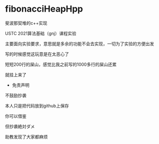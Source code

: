 # fibonacciHeapHpp
斐波那契堆的c++实现

USTC 2021算法基础（gnj）课程实验

主要面向实验要求，意思就是多余的功能不会去实现，一切为了实验的方便出发

写的时候感觉这玩意是在太恶心了

短短200行的屎山，感觉比我之前写的1000多行的屎山还累

就挂上来了

* 免责声明

不鼓励抄袭

本人只是把代码放到github上保存

你可以借鉴

但抄袭絶対ダメ

助教发现了大家都麻烦
